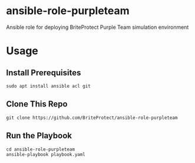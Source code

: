 # ansible-role-purpleteam
Ansible role for deploying BriteProtect Purple Team simulation environment

# Usage
## Install Prerequisites
```
sudo apt install ansible acl git
```
## Clone This Repo
```
git clone https://github.com/BriteProtect/ansible-role-purpleteam
```
## Run the Playbook
```
cd ansible-role-purpleteam
ansible-playbook playbook.yaml
```
